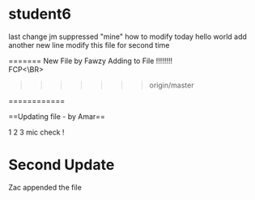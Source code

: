 # student6
last change jm
 suppressed "mine"
how to modify today
hello world
add another new line
modify this file for second time

=======
New File by Fawzy
Adding to File !!!!!!!!
<BR>FCP<\BR>
>>>>>>> origin/master

============


==Updating file - by Amar==

1 2 3 mic check ! 


Second Update
======
Zac appended the file
